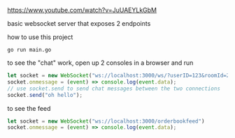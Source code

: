 https://www.youtube.com/watch?v=JuUAEYLkGbM

basic websocket server that exposes 2 endpoints

how to use this project

```
go run main.go
```

to see the "chat" work, open up 2 consoles in a browser and run

```js
let socket = new WebSocket("ws://localhost:3000/ws/?userID=123&roomId=234");
socket.onmessage = (event) => console.log(event.data);
// use socket.send to send chat messages between the two connections
socket.send("oh hello");
```

to see the feed

```js
let socket = new WebSocket("ws://localhost:3000/orderbookfeed")
socket.onmessage = (event) => console.log(event.data);
```
